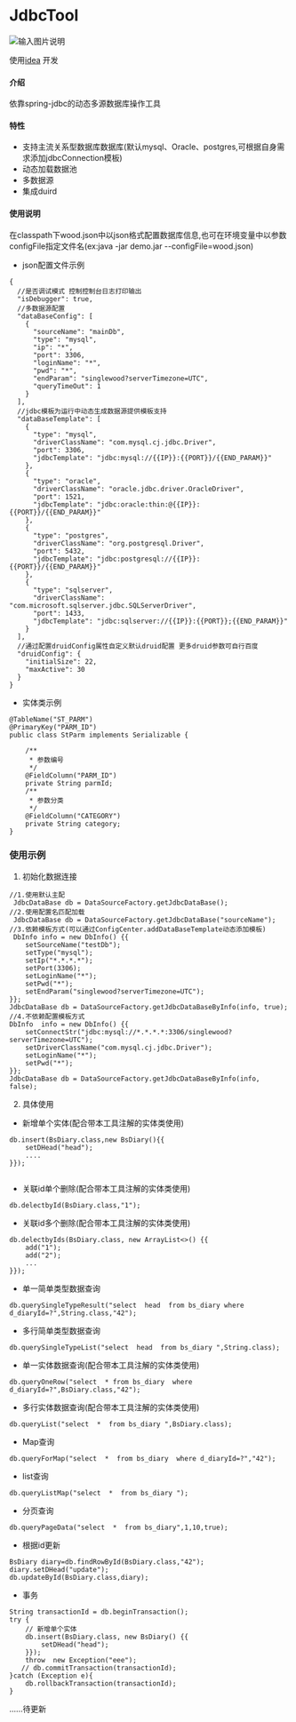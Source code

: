 # JdbcTool
![输入图片说明](https://images.gitee.com/uploads/images/2021/0630/160626_0bf1b19a_688326.png "屏幕截图.png")

使用[idea](https://www.jetbrains.com/?from=jdbcTool) 开发
#### 介绍

依靠spring-jdbc的动态多源数据库操作工具

#### 特性

- 支持主流关系型数据库数据库(默认mysql、Oracle、postgres,可根据自身需求添加jdbcConnection模板)
- 动态加载数据池
- 多数据源
- 集成duird

#### 使用说明

在classpath下wood.json中以json格式配置数据库信息,也可在环境变量中以参数configFile指定文件名(ex:java -jar demo.jar --configFile=wood.json)

- json配置文件示例

```
{
  //是否调试模式 控制控制台日志打印输出
  "isDebugger": true,
  //多数据源配置
  "dataBaseConfig": [
    {
      "sourceName": "mainDb",
      "type": "mysql",
      "ip": "*",
      "port": 3306,
      "loginName": "*",
      "pwd": "*",
      "endParam": "singlewood?serverTimezone=UTC",
      "queryTimeOut": 1
    }
  ],
  //jdbc模板为运行中动态生成数据源提供模板支持
  "dataBaseTemplate": [
    {
      "type": "mysql",
      "driverClassName": "com.mysql.cj.jdbc.Driver",
      "port": 3306,
      "jdbcTemplate": "jdbc:mysql://{{IP}}:{{PORT}}/{{END_PARAM}}"
    },
    {
      "type": "oracle",
      "driverClassName": "oracle.jdbc.driver.OracleDriver",
      "port": 1521,
      "jdbcTemplate": "jdbc:oracle:thin:@{{IP}}:{{PORT}}/{{END_PARAM}}"
    },
    {
      "type": "postgres",
      "driverClassName": "org.postgresql.Driver",
      "port": 5432,
      "jdbcTemplate": "jdbc:postgresql://{{IP}}:{{PORT}}/{{END_PARAM}}"
    },
    {
      "type": "sqlserver",
      "driverClassName": "com.microsoft.sqlserver.jdbc.SQLServerDriver",
      "port": 1433,
      "jdbcTemplate": "jdbc:sqlserver://{{IP}}:{{PORT}};{{END_PARAM}}"
    }
  ],
  //通过配置druidConfig属性自定义默认druid配置 更多druid参数可自行百度
  "druidConfig": {
    "initialSize": 22,
    "maxActive": 30
  }
}

```

- 实体类示例

```
@TableName("ST_PARM")
@PrimaryKey("PARM_ID")
public class StParm implements Serializable {

    /**
     * 参数编号
     */
    @FieldColumn("PARM_ID")
    private String parmId;
    /**
     * 参数分类
     */
    @FieldColumn("CATEGORY")
    private String category;
}
```

### 使用示例

1. 初始化数据连接

```
//1.使用默认主配
 JdbcDataBase db = DataSourceFactory.getJdbcDataBase();
//2.使用配置名匹配加载
 JdbcDataBase db = DataSourceFactory.getJdbcDataBase("sourceName");
//3.依赖模板方式(可以通过ConfigCenter.addDataBaseTemplate动态添加模板)
 DbInfo info = new DbInfo() {{
    setSourceName("testDb");
    setType("mysql");
    setIp("*.*.*.*");
    setPort(3306);
    setLoginName("*");
    setPwd("*");
    setEndParam("singlewood?serverTimezone=UTC");
}};
JdbcDataBase db = DataSourceFactory.getJdbcDataBaseByInfo(info, true);
//4.不依赖配置模板方式
DbInfo  info = new DbInfo() {{
    setConnectStr("jdbc:mysql://*.*.*.*:3306/singlewood?serverTimezone=UTC");
    setDriverClassName("com.mysql.cj.jdbc.Driver");
    setLoginName("*");
    setPwd("*");
}};
JdbcDataBase db = DataSourceFactory.getJdbcDataBaseByInfo(info, false);
```

2. 具体使用

- 新增单个实体(配合带本工具注解的实体类使用)

```
db.insert(BsDiary.class,new BsDiary(){{
    setDHead("head");
    ....
}});
            
```

- 关联id单个删除(配合带本工具注解的实体类使用)

```
db.delectbyId(BsDiary.class,"1");
```

- 关联id多个删除(配合带本工具注解的实体类使用)

```
db.delectbyIds(BsDiary.class, new ArrayList<>() {{
    add("1");
    add("2");
    ...
}});
```

- 单一简单类型数据查询

```
db.querySingleTypeResult("select  head  from bs_diary where d_diaryId=?",String.class,"42");
```

- 多行简单类型数据查询

```
db.querySingleTypeList("select  head  from bs_diary ",String.class);
```

- 单一实体数据查询(配合带本工具注解的实体类使用)

```
db.queryOneRow("select  * from bs_diary  where d_diaryId=?",BsDiary.class,"42");
```

- 多行实体数据查询(配合带本工具注解的实体类使用)

```
db.queryList("select  *  from bs_diary ",BsDiary.class);
```

- Map查询

```
db.queryForMap("select  *  from bs_diary  where d_diaryId=?","42");
```

- list<Map>查询

```
db.queryListMap("select  *  from bs_diary ");
```

- 分页查询

```                                                                                                                                                                                                                                                                                                                                                                                                                                                                                                                                                                                                                                                                                                                                                                                                                                                                                                                                                                                                                                                                                                                                                                                                                                                                                                                                                                                                                                                                                                                                                                                                                                                                                                                                                                                                                                                                                                                                                                                                                                                                                                                                                                                                                               
db.queryPageData("select  *  from bs_diary",1,10,true);
```

- 根据id更新

```
BsDiary diary=db.findRowById(BsDiary.class,"42");
diary.setDHead("update");
db.updateById(BsDiary.class,diary);
```

- 事务

```
String transactionId = db.beginTransaction();
try {
    // 新增单个实体
    db.insert(BsDiary.class, new BsDiary() {{
        setDHead("head");
    }});
    throw  new Exception("eee");
   // db.commitTransaction(transactionId);
}catch (Exception e){
    db.rollbackTransaction(transactionId);
}
```

......待更新













